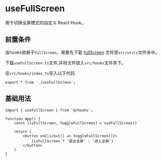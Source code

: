 # useFullScreen
用于切换全屏模式的自定义 React Hook。

## 前置条件
该hooks依赖于`fullScreen`，需要先下载 <a href='/ono-document/utils/fullScreen'>fullScreen</a> 文件至`src/utils`文件夹中。

下载`useFullScreen.ts`文件,并将文件放入`src/hooks`文件夹下。

在`src/hooks/index.ts`写入以下代码
```tsx
export * from './useFullScreen';
```

## 基础用法
```tsx
import { useFullScreen } from '@/hooks';

function App() {
    const [isFullScreen, toggleFullScreen] = useFullScreen()

    return (
        <button onClick={() => toggleFullScreen()}>
            {isFullScreen ? '退出全屏' : '进入全屏'}
        </button>
    )
}
```